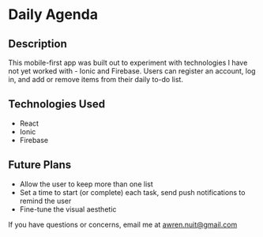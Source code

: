 # Daily Agenda

## Description

This mobile-first app was built out to experiment with technologies I have not yet worked with - Ionic and Firebase. Users can register an account, log in, and add or remove items from their daily to-do list.

## Technologies Used

- React
- Ionic
- Firebase

## Future Plans

- Allow the user to keep more than one list
- Set a time to start (or complete) each task, send push notifications to remind the user
- Fine-tune the visual aesthetic

If you have questions or concerns, email me at awren.nuit@gmail.com